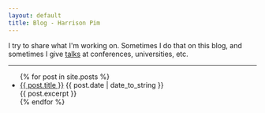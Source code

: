 ```yaml
---
layout: default
title: Blog - Harrison Pim
---
```


I try to share what I'm working on. Sometimes I do that on this blog, and sometimes I give [talks](/talks) at conferences, universities, etc.

---

<ul class="list pl0">
    {% for post in site.posts %}
    <li class="pb3 bb b--black-20 mb3">
        <a href="{{ post.url }}" class="db f3">{{ post.title }}</a>
        <time class="db f4 ttu tracked gray">{{ post.date | date_to_string }}</time>
        <div class="db lh-copy">{{ post.excerpt }}</div>
    </li>
    {% endfor %}
</ul>

